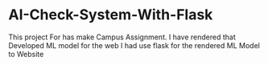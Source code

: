 # AI-Check-System-With-Flask
This project For has make Campus Assignment. I have rendered that Developed ML model for the web I had use flask for the rendered ML Model to Website
